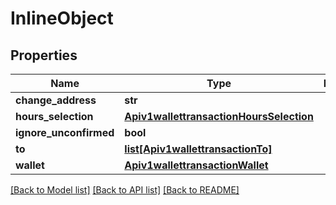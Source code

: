 # InlineObject

## Properties
Name | Type | Description | Notes
------------ | ------------- | ------------- | -------------
**change_address** | **str** |  | [optional] 
**hours_selection** | [**Apiv1wallettransactionHoursSelection**](Apiv1wallettransactionHoursSelection.md) |  | [optional] 
**ignore_unconfirmed** | **bool** |  | [optional] 
**to** | [**list[Apiv1wallettransactionTo]**](Apiv1wallettransactionTo.md) |  | [optional] 
**wallet** | [**Apiv1wallettransactionWallet**](Apiv1wallettransactionWallet.md) |  | [optional] 

[[Back to Model list]](../README.md#documentation-for-models) [[Back to API list]](../README.md#documentation-for-api-endpoints) [[Back to README]](../README.md)


